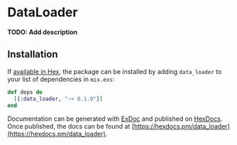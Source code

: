 # DataLoader

**TODO: Add description**

## Installation

If [available in Hex](https://hex.pm/docs/publish), the package can be installed
by adding `data_loader` to your list of dependencies in `mix.exs`:

```elixir
def deps do
  [{:data_loader, "~> 0.1.0"}]
end
```

Documentation can be generated with [ExDoc](https://github.com/elixir-lang/ex_doc)
and published on [HexDocs](https://hexdocs.pm). Once published, the docs can
be found at [https://hexdocs.pm/data_loader](https://hexdocs.pm/data_loader).

